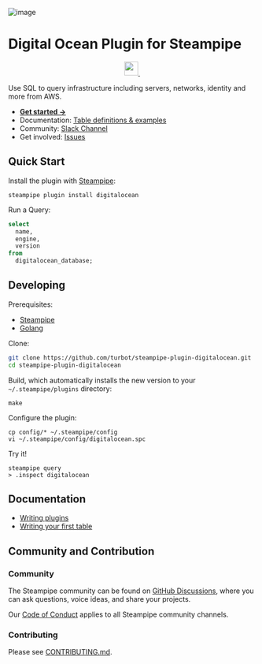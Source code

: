 ![image](https://hub.steampipe.io/images/plugins/turbot/do-social-graphic.png)

# Digital Ocean Plugin for Steampipe
<p align="center">
  <a aria-label="Steampipe logo" href="https://steampipe.io">
    <img src="https://steampipe.io/images/steampipe_logo_wordmark_padding.svg" height="28">
  </a>
  <a aria-label="License" href="LICENSE">
    <img alt="" src="https://img.shields.io/static/v1?label=license&message=Apache-2.0&style=for-the-badge&labelColor=777777&color=F3F1F0">
  </a>
</p>

Use SQL to query infrastructure including servers, networks, identity and more from AWS.

- **[Get started →](https://hub.steampipe.io/plugins/turbot/digitalocean)**
- Documentation: [Table definitions & examples](https://hub.steampipe.io/plugins/turbot/digitalocean/tables)
- Community: [Slack Channel](https://join.slack.com/t/steampipe/shared_invite/zt-oij778tv-lYyRTWOTMQYBVAbtPSWs3g)
- Get involved: [Issues](https://github.com/turbot/steampipe-plugin-digitalocean/issues)

## Quick Start
Install the plugin with [Steampipe](https://steampipe.io):
```shell
steampipe plugin install digitalocean
```

Run a Query:
```sql
select
  name,
  engine,
  version
from
  digitalocean_database;
```

## Developing
Prerequisites:
- [Steampipe](https://steampipe.io/downloads)
- [Golang](https://golang.org/doc/install)

Clone:
```sh
git clone https://github.com/turbot/steampipe-plugin-digitalocean.git
cd steampipe-plugin-digitalocean
```

Build, which automatically installs the new version to your `~/.steampipe/plugins` directory:
```
make
```

Configure the plugin:
```
cp config/* ~/.steampipe/config
vi ~/.steampipe/config/digitalocean.spc
```

Try it!
```
steampipe query
> .inspect digitalocean
```

## Documentation
- [Writing plugins](https://steampipe.io/docs/develop/writing-plugins)
- [Writing your first table](https://steampipe.io/docs/develop/writing-your-first-table)

## Community and Contribution
### Community
The Steampipe community can be found on [GitHub Discussions](https://github.com/turbot/steampipe/discussions), where you can ask questions, voice ideas, and share your projects.

Our [Code of Conduct](https://github.com/turbot/steampipe/blob/main/CODE_OF_CONDUCT.md) applies to all Steampipe community channels.

### Contributing
Please see [CONTRIBUTING.md](https://github.com/turbot/steampipe/blob/main/CONTRIBUTING.md).

